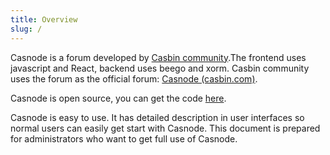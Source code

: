 ```yaml
---
title: Overview
slug: /
---
```


Casnode is a forum developed by [Casbin community](https://casbin.org/).The frontend uses javascript and React, backend uses beego and xorm. Casbin community uses the forum as the official forum: [Casnode (casbin.com)](https://forum.casbin.com/).

Casnode is open source, you can get the code [here](https://github.com/casbin/casnode).

Casnode is easy to use. It has detailed description in user interfaces so normal users can easily get start with Casnode. This document is prepared for administrators who want to get full use of Casnode.

